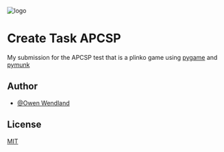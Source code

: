 ![logo](https://upload.wikimedia.org/wikipedia/commons/0/01/Political_party_logo_featuring_the_acronym_CSP.png)
# Create Task APCSP
My submission for the APCSP test that is a plinko game using [pygame](https://www.pygame.org/) and [pymunk](http://www.pymunk.org/)


## Author

- [@Owen Wendland](https://www.github.com/Owen-Wendland)


## License

[MIT](https://choosealicense.com/licenses/mit/)


